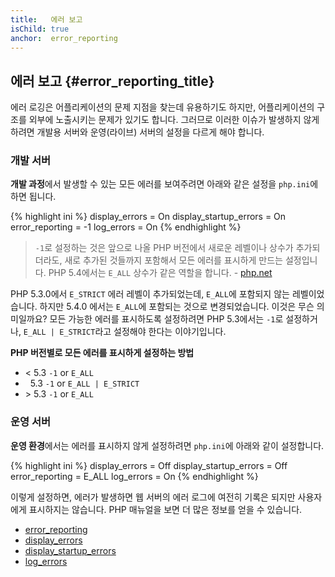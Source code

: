 ```yaml
---
title:   에러 보고
isChild: true
anchor:  error_reporting
---
```


## 에러 보고 {#error_reporting_title}

에러 로깅은 어플리케이션의 문제 지점을 찾는데 유용하기도 하지만, 어플리케이션의 구조를 외부에 노출시키는 문제가 있기도
합니다. 그러므로 이러한 이슈가 발생하지 않게 하려면 개발용 서버와 운영(라이브) 서버의 설정을 다르게 해야 합니다.

### 개발 서버

**개발 과정**에서 발생할 수 있는 모든 에러를 보여주려면 아래와 같은 설정을 `php.ini`에 하면 됩니다.

{% highlight ini %}
display_errors = On
display_startup_errors = On
error_reporting = -1
log_errors = On
{% endhighlight %}

> `-1`로 설정하는 것은 앞으로 나올 PHP 버전에서 새로운 레벨이나 상수가 추가되더라도, 새로 추가된 것들까지 포함해서 모든
> 에러를 표시하게 만드는 설정입니다. PHP 5.4에서는 `E_ALL` 상수가 같은 역할을 합니다. - 
> [php.net](http://php.net/function.error-reporting)

PHP 5.3.0에서 `E_STRICT` 에러 레벨이 추가되었는데, `E_ALL`에 포함되지 않는 레벨이었습니다. 하지만 5.4.0 에서는
`E_ALL`에 포함되는 것으로 변경되었습니다. 이것은 무슨 의미일까요? 모든 가능한 에러를 표시하도록 설정하려면 PHP
5.3에서는 `-1`로 설정하거나, `E_ALL | E_STRICT`라고 설정해야 한다는 이야기입니다.

**PHP 버전별로 모든 에러를 표시하게 설정하는 방법**

* &lt; 5.3 `-1` or `E_ALL`
* &nbsp; 5.3 `-1` or `E_ALL | E_STRICT`
* &gt; 5.3 `-1` or `E_ALL`

### 운영 서버

**운영 환경**에서는 에러를 표시하지 않게 설정하려면 `php.ini`에 아래와 같이 설정합니다.

{% highlight ini %}
display_errors = Off
display_startup_errors = Off
error_reporting = E_ALL
log_errors = On
{% endhighlight %}

이렇게 설정하면, 에러가 발생하면 웹 서버의 에러 로그에 여전히 기록은 되지만 사용자에게 표시하지는 않습니다. PHP
매뉴얼을 보면 더 많은 정보를 얻을 수 있습니다.

* [error_reporting](http://php.net/errorfunc.configuration#ini.error-reporting)
* [display_errors](http://php.net/errorfunc.configuration#ini.display-errors)
* [display_startup_errors](http://php.net/errorfunc.configuration#ini.display-startup-errors)
* [log_errors](http://php.net/errorfunc.configuration#ini.log-errors)

